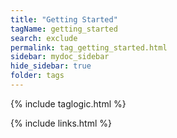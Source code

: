 ```yaml
---
title: "Getting Started"
tagName: getting_started
search: exclude
permalink: tag_getting_started.html
sidebar: mydoc_sidebar
hide_sidebar: true
folder: tags
---
```


{% include taglogic.html %}

{% include links.html %}
